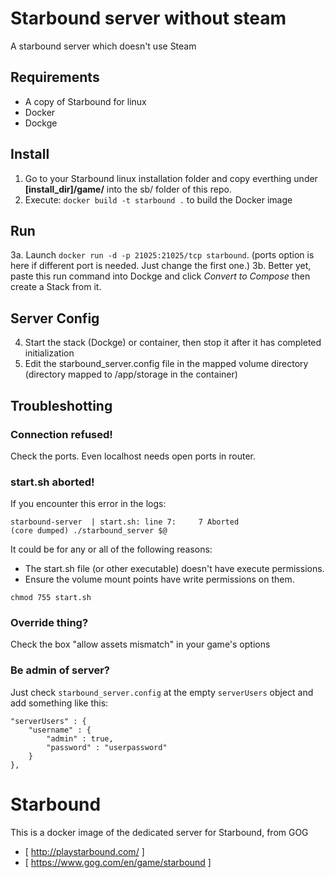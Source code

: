 # Starbound server without steam
A starbound server which doesn't use Steam

## Requirements
- A copy of Starbound for linux
- Docker
- Dockge

## Install
1. Go to your Starbound linux installation folder and copy everthing under **[install_dir]/game/** into the sb/ folder of this repo.
2. Execute: `docker build -t starbound .` to build the Docker image

## Run
3a. Launch `docker run -d -p 21025:21025/tcp starbound`. (ports option is here if different port is needed. Just change the first one.)
3b. Better yet, paste this run command into Dockge and click *Convert to Compose* then create a Stack from it.

## Server Config
4. Start the stack (Dockge) or container, then stop it after it has completed initialization
5. Edit the starbound_server.config file in the mapped volume directory (directory mapped to /app/storage in the container)

## Troubleshotting
### Connection refused!
Check the ports. Even localhost needs open ports in router.

### start.sh aborted!
If you encounter this error in the logs:
```
starbound-server  | start.sh: line 7:     7 Aborted                 (core dumped) ./starbound_server $@
```
It could be for any or all of the following reasons:
* The start.sh file (or other executable) doesn't have execute permissions.  
* Ensure the volume mount points have write permissions on them.


```
chmod 755 start.sh
```


### Override thing?
Check the box "allow assets mismatch" in your game's options

### Be admin of server?
Just check `starbound_server.config` at the empty `serverUsers` object and add something like this:
```
"serverUsers" : {
    "username" : {
        "admin" : true,
        "password" : "userpassword"
    }
},
```


# Starbound

This is a docker image of the dedicated server for Starbound, from GOG

* [ http://playstarbound.com/ ]
* [ https://www.gog.com/en/game/starbound ]




